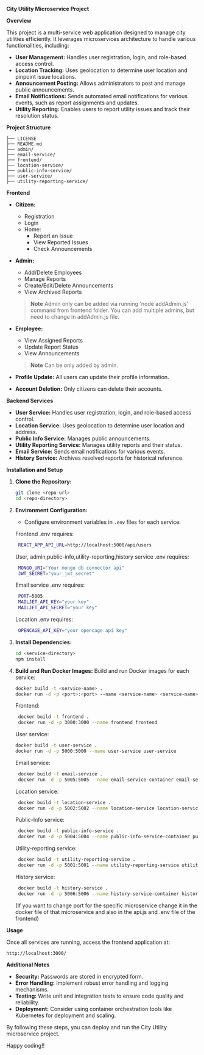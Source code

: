 **City Utility Microservice Project**

**Overview**

This project is a multi-service web application designed to manage city utilities efficiently. It leverages microservices architecture to handle various functionalities, including:

* **User Management:** Handles user registration, login, and role-based access control.
* **Location Tracking:** Uses geolocation to determine user location and pinpoint issue locations.
* **Announcement Posting:** Allows administrators to post and manage public announcements.
* **Email Notifications:** Sends automated email notifications for various events, such as report assignments and updates.
* **Utility Reporting:** Enables users to report utility issues and track their resolution status.

**Project Structure**

```
├── LICENSE
├── README.md
├── admin/
├── email-service/
├── frontend/
├── location-service/
├── public-info-service/
├── user-service/
├── utility-reporting-service/
```

**Frontend**

* **Citizen:**
    * Registration
    * Login
    * Home:
        * Report an Issue
        * View Reported Issues
        * Check Announcements
* **Admin:**
    * Add/Delete Employees
    * Manage Reports
    * Create/Edit/Delete Announcements
    * View Archived Reports
    
   > **Note** Admin only can be added via running 'node addAdmin.js' command from frontend folder. You can add multiple admins, but need to change in addAdmin.js file.

* **Employee:**
    * View Assigned Reports
    * Update Report Status
    * View Announcements

    > **Note** Can be only added by admin.

* **Profile Update:** All users can update their profile information.
* **Account Deletion:** Only citizens can delete their accounts.

**Backend Services**

* **User Service:** Handles user registration, login, and role-based access control.
* **Location Service:** Uses geolocation to determine user location and address.
* **Public Info Service:** Manages public announcements.
* **Utility Reporting Service:** Manages utility reports and their status.
* **Email Service:** Sends email notifications for various events.
* **History Service:** Archives resolved reports for historical reference.

**Installation and Setup**

1. **Clone the Repository:**
   ```bash
   git clone <repo-url>
   cd <repo-directory>
   ```
2. **Environment Configuration:**
   - Configure environment variables in `.env` files for each service.
   
   Frontend .env requires:
   ```bash
    REACT_APP_API_URL=http://localhost:5000/api/users
   ```

   User, admin,public-info,utility-reporting,history  service .env requires:
   ```bash
    MONGO_URI="Your mongo db connector api"
    JWT_SECRET="your_jwt_secret"
   ```

    Email service .env requires:
   ```bash
    PORT=5005
    MAILJET_API_KEY="your key"
    MAILJET_API_SECRET="your key"
   ```

   Location .env requires:
   ```bash
    OPENCAGE_API_KEY="your opencage api key"
   ```

3. **Install Dependencies:**
   ```bash
   cd <service-directory>
   npm install
   ```
4. **Build and Run Docker Images:**
   Build and run Docker images for each service:
   ```bash
   docker build -t <service-name> .
   docker run -d -p <port>:<port> --name <service-name> <service-name>
   ```

   Frontend:
   ```bash
    docker build -t frontend .
    docker run -d -p 3000:3000 --name frontend frontend
   ```

    User service:
    ```bash
    docker build -t user-service .
    docker run -d -p 5000:5000 --name user-service user-service
   ```

   Email service:
   ```bash
    docker build -t email-service .
    docker run -d -p 5005:5005 --name email-service-container email-service
   ```

   Location service:
   ```bash
    docker build -t location-service .
    docker run -d -p 5002:5002 --name location-service location-service
   ```

   Public-Info service:
   ```bash
    docker build -t public-info-service .
    docker run -d -p 5004:5004 --name public-info-service-container public-info-service
   ```

    Utility-reporting service:
   ```bash
    docker build -t utility-reporting-service .
    docker run -d -p 5001:5001 --name utility-reporting-service utility-reporting-service
   ```

   History  service:
   ```bash
    docker build -t history-service .
    docker run -d -p 5006:5006 --name history-service-container history-service
   ```

   (If you want to change port for the specific microservice change it in the docker file of that microservice and also in the api.js and .env file of the frontend)

**Usage**

Once all services are running, access the frontend application at:
```
http://localhost:3000/
```

**Additional Notes**

* **Security:** Passwords are stored in encrypted form.
* **Error Handling:** Implement robust error handling and logging mechanisms.
* **Testing:** Write unit and integration tests to ensure code quality and reliability.
* **Deployment:** Consider using container orchestration tools like Kubernetes for deployment and scaling.

By following these steps, you can deploy and run the City Utility microservice project.

Happy coding!!